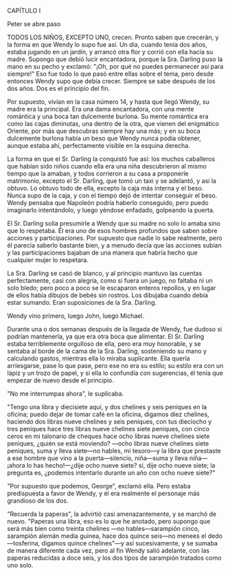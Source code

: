 CAPÍTULO I

Peter se abre paso

TODOS LOS NIÑOS, EXCEPTO UNO, crecen. Pronto saben que crecerán, y la forma en que Wendy lo supo fue así. Un día, cuando tenía dos años, estaba jugando en un jardín, y arrancó otra flor y corrió con ella hacia su madre. Supongo que debió lucir encantadora, porque la Sra. Darling puso la mano en su pecho y exclamó: "¡Oh, por qué no puedes permanecer así para siempre!" Eso fue todo lo que pasó entre ellas sobre el tema, pero desde entonces Wendy supo que debía crecer. Siempre se sabe después de los dos años. Dos es el principio del fin.

Por supuesto, vivían en la casa número 14, y hasta que llegó Wendy, su madre era la principal. Era una dama encantadora, con una mente romántica y una boca tan dulcemente burlona. Su mente romántica era como las cajas diminutas, una dentro de la otra, que vienen del enigmático Oriente, por más que descubras siempre hay una más; y en su boca dulcemente burlona había un beso que Wendy nunca podía obtener, aunque estaba ahí, perfectamente visible en la esquina derecha.

La forma en que el Sr. Darling la conquistó fue así: los muchos caballeros que habían sido niños cuando ella era una niña descubrieron al mismo tiempo que la amaban, y todos corrieron a su casa a proponerle matrimonio, excepto el Sr. Darling, que tomó un taxi y se adelantó, y así la obtuvo. Lo obtuvo todo de ella, excepto la caja más interna y el beso. Nunca supo de la caja, y con el tiempo dejó de intentar conseguir el beso. Wendy pensaba que Napoleón podría haberlo conseguido, pero puedo imaginarlo intentándolo, y luego yéndose enfadado, golpeando la puerta.

El Sr. Darling solía presumirle a Wendy que su madre no solo lo amaba sino que lo respetaba. Él era uno de esos hombres profundos que saben sobre acciones y participaciones. Por supuesto que nadie lo sabe realmente, pero él parecía saberlo bastante bien, y a menudo decía que las acciones subían y las participaciones bajaban de una manera que habría hecho que cualquier mujer lo respetara.

La Sra. Darling se casó de blanco, y al principio mantuvo las cuentas perfectamente, casi con alegría, como si fuera un juego, no faltaba ni un solo bledo; pero poco a poco se le escaparon enteros repollos, y en lugar de ellos había dibujos de bebés sin rostros. Los dibujaba cuando debía estar sumando. Eran suposiciones de la Sra. Darling.

Wendy vino primero, luego John, luego Michael.

Durante una o dos semanas después de la llegada de Wendy, fue dudoso si podrían mantenerla, ya que era otra boca que alimentar. El Sr. Darling estaba terriblemente orgulloso de ella, pero era muy honorable, y se sentaba al borde de la cama de la Sra. Darling, sosteniendo su mano y calculando gastos, mientras ella lo miraba suplicante. Ella quería arriesgarse, pase lo que pase, pero ese no era su estilo; su estilo era con un lápiz y un trozo de papel, y si ella lo confundía con sugerencias, él tenía que empezar de nuevo desde el principio.

"No me interrumpas ahora", le suplicaba.

"Tengo una libra y diecisiete aquí, y dos chelines y seis peniques en la oficina; puedo dejar de tomar café en la oficina, digamos diez chelines, haciendo dos libras nueve chelines y seis peniques, con tus dieciocho y tres peniques hace tres libras nueve chelines siete peniques, con cinco ceros en mi talonario de cheques hace ocho libras nueve chelines siete peniques, ¿quién se está moviendo? —ocho libras nueve chelines siete peniques, suma y lleva siete—no hables, mi tesoro—y la libra que prestaste a ese hombre que vino a la puerta—silencio, niña—suma y lleva niña—¡ahora lo has hecho!—¿dije ocho nueve siete? sí, dije ocho nueve siete; la pregunta es, ¿podemos intentarlo durante un año con ocho nueve siete?"

"Por supuesto que podemos, George", exclamó ella. Pero estaba predispuesta a favor de Wendy, y él era realmente el personaje más grandioso de los dos.

"Recuerda la paperas", la advirtió casi amenazantemente, y se marchó de nuevo. "Paperas una libra, eso es lo que he anotado, pero supongo que será más bien como treinta chelines —no hables—sarampión cinco, sarampión alemán media guinea, hace dos quince seis—no menees el dedo—tosferina, digamos quince chelines"—y así sucesivamente, y se sumaba de manera diferente cada vez, pero al fin Wendy salió adelante, con las paperas reducidas a doce seis, y los dos tipos de sarampión tratados como uno solo.